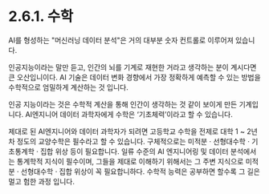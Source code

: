 # 2.6.1. 수학

AI를 형성하는 "머신러닝 데이터 분석"은 거의 대부분 숫자 컨트롤로 이루어져 있습니다.

인공지능이라는 말만 듣고, 인간의 뇌를 기계로 재현한 거라고 생각하는 분이 계시다면 큰 오산입니이다. AI 기술은 데이터 변화 경향에서 가장 정확하게 예측할 수 있는 방법을 수학적으로 엄밀하게 계산하는 것 입니다.

인공 지능이라는 것은 수학적 계산을 통해 인간이 생각하는 것 같이 보이게 만든 기계입니다. AI엔지니어 데이터 과학자에게 수학은 ‘기초체력’이라고 할 수 있습니다.

제대로 된 AI엔지니어와 데이터 과학자가 되려면 고등학교 수학을 전제로 대학 1 \~ 2년 차 정도의 교양수학은 필수라고 할 수 있습니다. 구체적으로는 미적분 · 선형대수학 · 기초통계학 · 집합 위상 등이 필요합니다. 일류 수준의 AI 엔지니어링 및 데이터 분석에서는 통계학적 지식이 필수이며, 그들을 제대로 이해하기 위해서는 그 주변 지식으로 미적분 · 선형대수학 · 집합 위상이 꼭 필요합니하다. 수학적 능력은 공부하면 할수록 그 길은 멀고 험한 과정 입니다.
